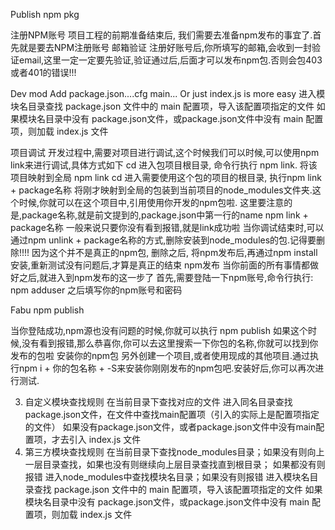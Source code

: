 Publish npm pkg


 
 


注册NPM账号
项目工程的前期准备结束后, 我们需要去准备npm发布的事宜了.首先就是要去NPM注册账号
邮箱验证
注册好账号后,你所填写的邮箱,会收到一封验证email,这里一定一定要先验证,验证通过后,后面才可以发布npm包.否则会包403或者401的错误!!!

Dev mod
Add package.json....cfg main...
Or just index.js is more easy
进入模块名目录查找 package.json 文件中的 main 配置项，导入该配置项指定的文件
如果模块名目录中没有 package.json文件，或package.json文件中没有 main 配置项，则加载 index.js 文件


项目调试
开发过程中,需要对项目进行调试,这个时候我们可以时候,可以使用npm link来进行调试,具体方式如下
cd 进入包项目根目录, 命令行执行 npm link. 将该项目映射到全局
npm link
cd 进入需要使用这个包的项目的根目录, 执行npm link + package名称 将刚才映射到全局的包装到当前项目的node_modules文件夹.这个时候,你就可以在这个项目中,引用使用你开发的npm包啦. 这里要注意的是,package名称,就是前文提到的,package.json中第一行的name
npm link + package名称
一般来说只要你没有看到报错,就是link成功啦
当你调试结束时,可以通过npm unlink + package名称的方式,删除安装到node_modules的包.记得要删除!!!! 因为这个并不是真正的npm包, 删除之后, 将npm发布后,再通过npm install安装,重新测试没有问题后,才算是真正的结束
npm发布
当你前面的所有事情都做好之后,就进入到npm发布的这一步了 首先,需要登陆一下npm账号,命令行执行:
npm adduser
之后填写你的npm账号和密码

Fabu npm publish

当你登陆成功,npm源也没有问题的时候,你就可以执行
npm publish
如果这个时候,没有看到报错,那么恭喜你,你可以去这里搜索一下你包的名称,你就可以找到你发布的包啦
安装你的npm包
另外创建一个项目,或者使用现成的其他项目.通过执行npm i + 你的包名称 + -S来安装你刚刚发布的npm包吧.安装好后,你可以再次进行测试.



3. 自定义模块查找规则
在当前目录下查找对应的文件
进入同名目录查找package.json文件，在文件中查找main配置项（引入的实际上是配置项指定的文件）
如果没有package.json文件，或者package.json文件中没有main配置项，才去引入 index.js 文件
4. 第三方模块查找规则
在当前目录下查找node_modules目录；如果没有则向上一层目录查找，如果也没有则继续向上层目录查找直到根目录； 如果都没有则报错
进入node_modules中查找模块名目录；如果没有则报错
进入模块名目录查找 package.json 文件中的 main 配置项，导入该配置项指定的文件
如果模块名目录中没有 package.json文件，或package.json文件中没有 main 配置项，则加载 index.js 文件


